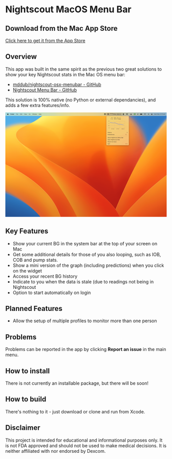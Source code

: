 # Nightscout MacOS Menu Bar

## Download from the Mac App Store
[Click here to get it from the App Store](https://apps.apple.com/au/app/nightscout-menu-bar/id1639776072?mt=12)

## Overview

This app was built in the same spirit as the previous two great solutions to show your key Nightscout stats in the Mac OS menu bar:
* [mddub/nightscout-osx-menubar - GitHub](https://github.com/mddub/nightscout-osx-menubar)
* [Nightscout Menu Bar - GitHub](https://github.com/mpangburn/NightscoutMenuBar)

This solution is 100% native (no Python or external dependancies), and adds a few extra features/info.

[![main app screenshot](/assets/screenshot_opened_small.png)](/assets/screenshot_opened.png)

## Key Features
* Show your current BG in the system bar at the top of your screen on Mac
* Get some additional details for those of you also looping, such as IOB, COB and pump stats.
* Show a mini version of the graph (including predictions) when you click on the widget
* Access your recent BG history
* Indicate to you when the data is stale (due to readings not being in Nightscout
* Option to start automatically on login

## Planned Features
* Allow the setup of multiple profiles to monitor more than one person

## Problems
Problems can be reported in the app by clicking **Report an issue** in the main menu.

## How to install
There is not currently an installable package, but there will be soon!

## How to build
There's nothing to it - just download or clone and run from Xcode.

## Disclaimer
This project is intended for educational and informational purposes only. It is not FDA approved and should not be used to make medical decisions. It is neither affiliated with nor endorsed by Dexcom.
